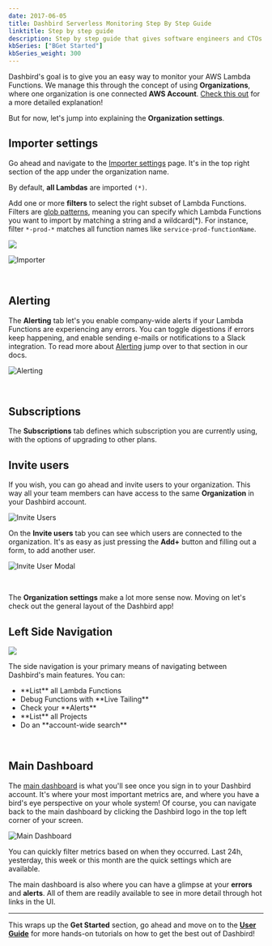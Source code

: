 ```yaml
---
date: 2017-06-05
title: Dashbird Serverless Monitoring Step By Step Guide
linktitle: Step by step guide
description: Step by step guide that gives software engineers and CTOs the most comprehensive overview of Dashbird's monitoring and debugging features. 
kbSeries: ["BGet Started"]
kbSeries_weight: 300
---
```


Dashbird's goal is to give you an easy way to monitor your AWS Lambda Functions. We manage this through the concept of using **Organizations**, where one organization is one connected **AWS Account**. [Check this out](/docs/user-guide/organizations/)  for a more detailed explanation!

But for now, let's jump into explaining the **Organization settings**.

## Importer settings
<div class="row">
  <div class="col-md-7 col-sm-12 col-xs-12 text-md-left pt-3">
    <p class="lato">Go ahead and navigate to the <a href="https://app.dashbird.io/clients">Importer settings</a> page. It's in the top right section of the app under the organization name.</p>
    <p class="lato">By default, <b>all Lambdas</b> are imported <code>(*)</code>. </p>
    <p class="lato">Add one or more <b>filters</b> to select the right subset of Lambda Functions. Filters are <a href="https://en.wikipedia.org/wiki/Glob_(programming)">glob patterns</a>, meaning you can specify which Lambda Functions you want to import by matching a string and a wildcard(*). For instance, filter <code>*-prod-*</code> matches all function names like <code>service-prod-functionName</code>.</p>
  </div>
  <div class="col-md-5 col-sm-12 col-xs-12 imgs-fluid">
    <img src='/images/docs/client-importer.png'>
  </div>
</div>

![Importer](/images/docs/importer-settings.png)

<br>

## Alerting
The **Alerting** tab let's you enable company-wide alerts if your Lambda Functions are experiencing any errors. You can toggle digestions if errors keep happening, and enable sending e-mails or notifications to a Slack integration. To read more about [Alerting](/docs/user-guide/alerting/) jump over to that section in our docs.

![Alerting](/images/docs/client-alerting.png)

<br>

## Subscriptions
The **Subscriptions** tab defines which subscription you are currently using, with the options of upgrading to other plans.

## Invite users
If you wish, you can go ahead and invite users to your organization. This way all your team members can have access to the same **Organization** in your Dashbird account.

![Invite Users](/images/docs/client-invite-user.png)

On the **Invite users** tab you can see which users are connected to the organization. It's as easy as just pressing the **Add+** button and filling out a form, to add another user.

![Invite User Modal](/images/docs/inviteuser.png)

<br>

The **Organization settings** make a lot more sense now. Moving on let's check out the general layout of the Dashbird app!

## Left Side Navigation
 <div class="row">
  <div class="col-md-5 col-sm-12 col-xs-12 imgs-fluid">
    <img src='/images/docs/left-side-nav.png'>
  </div>
  <div class="col-md-7 col-sm-12 col-xs-12 text-md-left pt-3">
    <p class="lato">The side navigation is your primary means of navigating between Dashbird's main features. You can:</p>
    <ul>
      <li>**List** all Lambda Functions</li>
      <li>Debug Functions with **Live Tailing**</li>
      <li>Check your **Alerts**</li>
      <li>**List** all Projects</li>
      <li>Do an **account-wide search**</li>
    </ul>
  </div>
</div>

<br>

## Main Dashboard
The [main dashboard](https://app.dashbird.io/) is what you'll see once you sign in to your Dashbird account. It's where your most important metrics are, and where you have a bird's eye perspective on your whole system! Of course, you can navigate back to the main dashboard by clicking the Dashbird logo in the top left corner of your screen.

![Main Dashboard](/images/docs/overview.png)

You can quickly filter metrics based on when they occurred. Last 24h, yesterday, this week or this month are the quick settings which are available.

The main dashboard is also where you can have a glimpse at your **errors** and **alerts**. All of them are readily available to see in more detail through hot links in the UI.

---

This wraps up the **Get Started** section, go ahead and move on to the [**User Guide**](/docs/user-guide/monitoring/) for more hands-on tutorials on how to get the best out of Dashbird!
